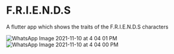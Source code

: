 # F.R.I.E.N.D.S

A flutter app which shows the traits of the F.R.I.E.N.D.S characters


![WhatsApp Image 2021-11-10 at 4 04 01 PM](https://user-images.githubusercontent.com/86592569/141097666-fa8213c6-340e-44c8-8eb2-9cb5d972dc29.jpeg)
![WhatsApp Image 2021-11-10 at 4 04 00 PM](https://user-images.githubusercontent.com/86592569/141097673-fb7b9515-f566-41fc-bba9-89509d4a8ec1.jpeg)
